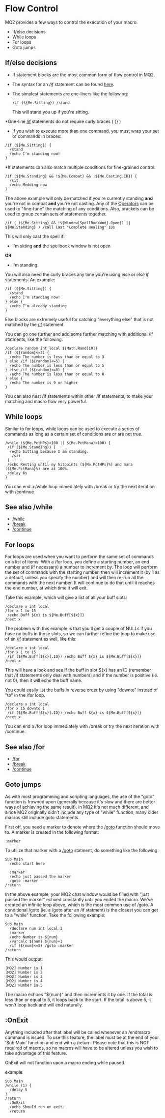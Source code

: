 # Flow Control

MQ2 provides a few ways to control the execution of your macro.

* If/else decisions
* While loops
* For loops
* Goto jumps

## If/else decisions

* If statement blocks are the most common form of flow control in MQ2.
* The syntax for an _/if_ statement can be found [here](../commands/macro-commands/if.md).
* The simplest statements are one-liners like the following:

  ```text
  /if (${Me.Sitting}) /stand
  ```

  This will stand you up if you're sitting.

\*One-line [/if](../commands/macro-commands/if.md) statements do not require curly braces ( {} )

* If you wish to execute more than one command, you must wrap your set of commands in braces:

```text
/if (${Me.Sitting}) {
  /stand
  /echo I'm standing now!
}
```

\*If statements can also match multiple conditions for fine-grained control:

```text
/if (${Me.Standing} && !${Me.Combat} && !${Me.Casting.ID}) {
  /sit
  /echo Medding now
}
```

The above example will only be matched if you're currently standing **and** you're not in combat **and** you're not casting. Any of the [Operators](operators.md) can be used to "fine-tune" the matching of any conditions. Also, brackets can be used to group certain sets of statements together.

```text
/if ( (${Me.Sitting} && !${Window[SpellBookWnd].Open}) || ${Me.Standing} ) /call Cast "Complete Healing" 10s
```

This will only cast the spell if:

* I'm sitting **and** the spellbook window is not open

**OR**

* I'm standing.

You will also need the curly braces any time you're using _else_ or _else if_ statements. An example:

```text
/if (${Me.Sitting}) {
  /stand
  /echo I'm standing now!
} else {
  /echo I'm already standing
}
```

Else blocks are extremely useful for catching "everything else" that is not matched by the [/if](../commands/macro-commands/if.md) statement.

You can go one further and add some further matching with additional /if statments, like the following:

```text
/declare random int local ${Math.Rand[10]}
/if (${random}<=3) {
  /echo The number is less than or equal to 3
} else /if (${random}<=5) {
  /echo The number is less than or equal to 5
} else /if (${random}<=8) {
  /echo The number is less than or equal to 8
} else {
  /echo The number is 9 or higher
}
```

You can also nest /if statements within other /if statements, to make your matching and macro flow very powerful.

## While loops

Similar to for loops, while loops can be used to execute a series of commands as long as a certain set of conditions are or are not true.

```text
/while (${Me.PctHPs}<100 || ${Me.PctMana}<100) {
 /if (${Me.Standing}) {
  /echo Sitting because I am standing.
   /sit
 }
 /echo Resting until my hitpoints (${Me.PctHPs}%) and mana (${Me.PctMana}%) are at 100%.
 /delay 6s
}
```

You can end a /while loop immediately with /break or try the next iteration with /continue

## See also /while

* [/while](../commands/macro-commands/while.md)
* [/break](../commands/macro-commands/break.md)
* [/continue](../commands/macro-commands/continue.md)

## For loops

For loops are used when you want to perform the same set of commands on a list of items. With a /for loop, you define a starting number, an end number and (if necessary\) a number to increment by. The loop will perform the set of commands with the starting number, then will increment it \(by 1 as a default, unless you specify the number) and will then re-run all the commands with the next number. It will continue to do that until it reaches the end number, at which time it will exit.

Take this example, which will give a list of all your buff slots:

```text
/declare x int local
/for x 1 to 15
 /echo Buff ${x} is ${Me.Buff[${x}]}
/next x
```

The problem with this example is that you'll get a couple of NULLs if you have no buffs in those slots, so we can further refine the loop to make use of an [/if](../commands/macro-commands/if.md) statement as well, like this:

```text
/declare x int local
/for x 1 to 15
 /if (${Me.Buff[${x}].ID}) /echo Buff ${x} is ${Me.Buff[${x}]}
/next x
```

This will have a look and see if the buff in slot ${x} has an ID (remember that /if statements only deal with numbers\) and if the number is positive \(ie. not 0), then it will echo the buff name.

You could easily list the buffs in reverse order by using "downto" instead of "to" in the /for loop.

```text
/declare x int local
/for x 15 downto 1
 /if (${Me.Buff[${x}].ID}) /echo Buff ${x} is ${Me.Buff[${x}]}
/next x
```

You can end a /for loop immediately with /break or try the next iteration with /continue.

## See also /for

* [/for](../commands/macro-commands/for.md)
* [/break](../commands/macro-commands/break.md)
* [/continue](../commands/macro-commands/continue.md)

## Goto jumps

As with most programming and scripting languages, the use of the "goto" function is frowned upon (generally because it's slow and there are better ways of achieving the same result). In MQ2 it's not much different, and since MQ2 originally didn't include any type of "while" function, many older macros still include goto statements.

First off, you need a marker to denote where the [/goto](../commands/macro-commands/goto.md) function should move to. A marker is created in the following format:

```text
:marker
```

To utilize that marker with a [/goto](../commands/macro-commands/goto.md) statment, do something like the following:

```text
Sub Main
  /echo start here

  :marker
  /echo just passed the marker
  /goto :marker
/return
```

In the above example, your MQ2 chat window would be filled with "just passed the marker" echoed constantly until you ended the macro. We've created an infinite loop above, which is the most common use of /goto. A conditional /goto (ie. a /goto after an /if statment) is the closest you can get to a "while" function. Take the following example:

```text
Sub Main
  /declare num int local 1
  :marker
  /echo Number is ${num}
  /varcalc ${num} ${num}+1
  /if (${num}<=5) /goto :marker
/return
```

This would output:

```text
[MQ2] Number is 1
[MQ2] Number is 2
[MQ2] Number is 3
[MQ2] Number is 4
[MQ2] Number is 5
```

The macro echoes "${num}" and then increments it by one. If the total is less than or equal to 5, it loops back to the start. If the total is above 5, it won't loop back and will end naturally.

## :OnExit

Anything included after that label will be called whenever an /endmacro command is issued. To use this feature, the label must be at the end of your 'Sub Main' function and end with a /return. Please note that this is NOT required of macros, so no macros will have to be altered unless you wish to take advantage of this feature.

OnExit will not function upon a macro ending while paused.

example:

```text
Sub Main
/while (1) {
  /delay 5
}
/return
  :OnExit
  /echo Should run on exit. 
  /return
```

